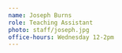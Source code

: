 ```yaml
---
name: Joseph Burns
role: Teaching Assistant
photo: staff/joseph.jpg
office-hours: Wednesday 12-2pm
---
```


